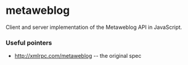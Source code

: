 # metaweblog

Client and server implementation of the Metaweblog API in JavaScript.

### Useful pointers

* http://xmlrpc.com/metaweblog -- the original spec

